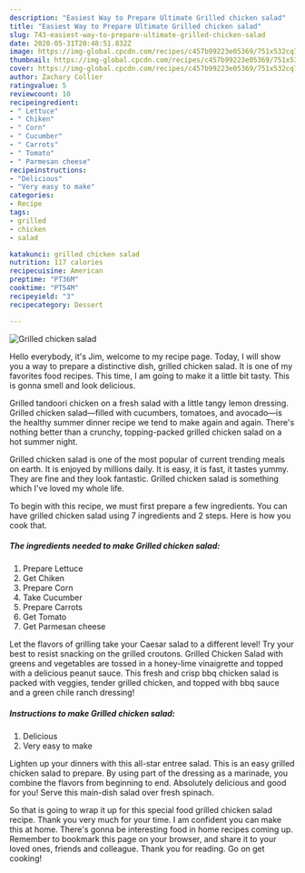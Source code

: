 ```yaml
---
description: "Easiest Way to Prepare Ultimate Grilled chicken salad"
title: "Easiest Way to Prepare Ultimate Grilled chicken salad"
slug: 743-easiest-way-to-prepare-ultimate-grilled-chicken-salad
date: 2020-05-31T20:48:51.832Z
image: https://img-global.cpcdn.com/recipes/c457b99223e05369/751x532cq70/grilled-chicken-salad-recipe-main-photo.jpg
thumbnail: https://img-global.cpcdn.com/recipes/c457b99223e05369/751x532cq70/grilled-chicken-salad-recipe-main-photo.jpg
cover: https://img-global.cpcdn.com/recipes/c457b99223e05369/751x532cq70/grilled-chicken-salad-recipe-main-photo.jpg
author: Zachary Collier
ratingvalue: 5
reviewcount: 10
recipeingredient:
- " Lettuce"
- " Chiken"
- " Corn"
- " Cucumber"
- " Carrots"
- " Tomato"
- " Parmesan cheese"
recipeinstructions:
- "Delicious"
- "Very easy to make"
categories:
- Recipe
tags:
- grilled
- chicken
- salad

katakunci: grilled chicken salad 
nutrition: 117 calories
recipecuisine: American
preptime: "PT36M"
cooktime: "PT54M"
recipeyield: "3"
recipecategory: Dessert

---
```



![Grilled chicken salad](https://img-global.cpcdn.com/recipes/c457b99223e05369/751x532cq70/grilled-chicken-salad-recipe-main-photo.jpg)

Hello everybody, it's Jim, welcome to my recipe page. Today, I will show you a way to prepare a distinctive dish, grilled chicken salad. It is one of my favorites food recipes. This time, I am going to make it a little bit tasty. This is gonna smell and look delicious.

Grilled tandoori chicken on a fresh salad with a little tangy lemon dressing. Grilled chicken salad—filled with cucumbers, tomatoes, and avocado—is the healthy summer dinner recipe we tend to make again and again. There&#39;s nothing better than a crunchy, topping-packed grilled chicken salad on a hot summer night.

Grilled chicken salad is one of the most popular of current trending meals on earth. It is enjoyed by millions daily. It is easy, it is fast, it tastes yummy. They are fine and they look fantastic. Grilled chicken salad is something which I've loved my whole life.


To begin with this recipe, we must first prepare a few ingredients. You can have grilled chicken salad using 7 ingredients and 2 steps. Here is how you cook that.

<!--inarticleads1-->

##### The ingredients needed to make Grilled chicken salad:

1. Prepare  Lettuce
1. Get  Chiken
1. Prepare  Corn
1. Take  Cucumber
1. Prepare  Carrots
1. Get  Tomato
1. Get  Parmesan cheese


Let the flavors of grilling take your Caesar salad to a different level! Try your best to resist snacking on the grilled croutons. Grilled Chicken Salad with greens and vegetables are tossed in a honey-lime vinaigrette and topped with a delicious peanut sauce. This fresh and crisp bbq chicken salad is packed with veggies, tender grilled chicken, and topped with bbq sauce and a green chile ranch dressing! 

<!--inarticleads2-->

##### Instructions to make Grilled chicken salad:

1. Delicious
1. Very easy to make


Lighten up your dinners with this all-star entree salad. This is an easy grilled chicken salad to prepare. By using part of the dressing as a marinade, you combine the flavors from beginning to end. Absolutely delicious and good for you! Serve this main-dish salad over fresh spinach. 

So that is going to wrap it up for this special food grilled chicken salad recipe. Thank you very much for your time. I am confident you can make this at home. There's gonna be interesting food in home recipes coming up. Remember to bookmark this page on your browser, and share it to your loved ones, friends and colleague. Thank you for reading. Go on get cooking!
